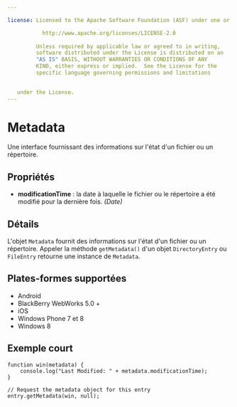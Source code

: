 ```yaml
---

license: Licensed to the Apache Software Foundation (ASF) under one or more contributor license agreements. See the NOTICE file distributed with this work for additional information regarding copyright ownership. The ASF licenses this file to you under the Apache License, Version 2.0 (the "License"); you may not use this file except in compliance with the License. You may obtain a copy of the License at

           http://www.apache.org/licenses/LICENSE-2.0
    
         Unless required by applicable law or agreed to in writing,
         software distributed under the License is distributed on an
         "AS IS" BASIS, WITHOUT WARRANTIES OR CONDITIONS OF ANY
         KIND, either express or implied.  See the License for the
         specific language governing permissions and limitations
    

   under the License.
---
```


# Metadata

Une interface fournissant des informations sur l'état d'un fichier ou un répertoire.

## Propriétés

*   **modificationTime** : la date à laquelle le fichier ou le répertoire a été modifié pour la dernière fois. *(Date)*

## Détails

L'objet `Metadata` fournit des informations sur l'état d'un fichier ou un répertoire. Appeler la méthode `getMetadata()` d'un objet `DirectoryEntry` ou `FileEntry` retourne une instance de `Metadata`.

## Plates-formes supportées

*   Android
*   BlackBerry WebWorks 5.0 +
*   iOS
*   Windows Phone 7 et 8
*   Windows 8

## Exemple court

    function win(metadata) {
        console.log("Last Modified: " + metadata.modificationTime);
    }
    
    // Request the metadata object for this entry
    entry.getMetadata(win, null);